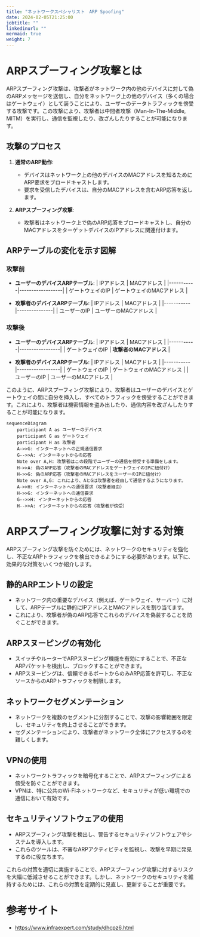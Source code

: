 ```yaml
---
title: "ネットワークスペシャリスト　ARP Spoofing"
date: 2024-02-05T21:25:00
jobtitle: ""
linkedinurl: ""
mermaid: true
weight: 7
---
```


# ARPスプーフィング攻撃とは

ARPスプーフィング攻撃は、攻撃者がネットワーク内の他のデバイスに対して偽のARPメッセージを送信し、自分をネットワーク上の他のデバイス（多くの場合はゲートウェイ）として装うことにより、ユーザーのデータトラフィックを傍受する攻撃です。この攻撃により、攻撃者は中間者攻撃（Man-In-The-Middle, MITM）を実行し、通信を監視したり、改ざんしたりすることが可能になります。

## 攻撃のプロセス

1. **通常のARP動作**:
   - デバイスはネットワーク上の他のデバイスのMACアドレスを知るためにARP要求をブロードキャストします。
   - 要求を受信したデバイスは、自分のMACアドレスを含むARP応答を返します。

2. **ARPスプーフィング攻撃**:
   - 攻撃者はネットワーク上で偽のARP応答をブロードキャストし、自分のMACアドレスをターゲットデバイスのIPアドレスに関連付けます。

## ARPテーブルの変化を示す図解

### 攻撃前

- **ユーザーのデバイスARPテーブル**:
  | IPアドレス    | MACアドレス         |
  |-----------|------------------|
  | ゲートウェイのIP | ゲートウェイのMACアドレス |

- **攻撃者のデバイスARPテーブル**:
  | IPアドレス    | MACアドレス    |
  |-----------|---------------|
  | ユーザーのIP | ユーザーのMACアドレス |

### 攻撃後

- **ユーザーのデバイスARPテーブル**:
  | IPアドレス    | MACアドレス      |
  |-----------|-----------------|
  | ゲートウェイのIP | **攻撃者のMACアドレス** |

- **攻撃者のデバイスARPテーブル**:
  | IPアドレス    | MACアドレス         |
  |-----------|------------------|
  | ゲートウェイのIP | ゲートウェイのMACアドレス |
  | ユーザーのIP    | ユーザーのMACアドレス    |

このように、ARPスプーフィング攻撃により、攻撃者はユーザーのデバイスとゲートウェイの間に自分を挿入し、すべてのトラフィックを傍受することができます。これにより、攻撃者は機密情報を盗み出したり、通信内容を改ざんしたりすることが可能になります。


```mermaid
sequenceDiagram
    participant A as ユーザーのデバイス
    participant G as ゲートウェイ
    participant H as 攻撃者
    A->>G: インターネットへの正規通信要求
    G-->>A: インターネットからの応答
    Note over A,H: 攻撃者はこの段階でユーザーの通信を傍受する準備をします。
    H->>A: 偽のARP応答（攻撃者のMACアドレスをゲートウェイのIPに紐付け）
    H->>G: 偽のARP応答（攻撃者のMACアドレスをユーザーのIPに紐付け）
    Note over A,G: これにより、AとGは攻撃者を経由して通信するようになります。
    A->>H: インターネットへの通信要求（攻撃者経由）
    H->>G: インターネットへの通信要求
    G-->>H: インターネットからの応答
    H-->>A: インターネットからの応答（攻撃者が傍受）

```

# ARPスプーフィング攻撃に対する対策

ARPスプーフィング攻撃を防ぐためには、ネットワークのセキュリティを強化し、不正なARPトラフィックを検出できるようにする必要があります。以下に、効果的な対策をいくつか紹介します。

## 静的ARPエントリの設定

- ネットワーク内の重要なデバイス（例えば、ゲートウェイ、サーバー）に対して、ARPテーブルに静的にIPアドレスとMACアドレスを割り当てます。
- これにより、攻撃者が偽のARP応答でこれらのデバイスを偽装することを防ぐことができます。

## ARPスヌーピングの有効化

- スイッチやルーターでARPスヌーピング機能を有効にすることで、不正なARPパケットを検出し、ブロックすることができます。
- ARPスヌーピングは、信頼できるポートからのみARP応答を許可し、不正なソースからのARPトラフィックを制限します。

## ネットワークセグメンテーション

- ネットワークを複数のセグメントに分割することで、攻撃の影響範囲を限定し、セキュリティを向上させることができます。
- セグメンテーションにより、攻撃者がネットワーク全体にアクセスするのを難しくします。

## VPNの使用

- ネットワークトラフィックを暗号化することで、ARPスプーフィングによる傍受を防ぐことができます。
- VPNは、特に公共のWi-Fiネットワークなど、セキュリティが低い環境での通信において有効です。

## セキュリティソフトウェアの使用

- ARPスプーフィング攻撃を検出し、警告するセキュリティソフトウェアやシステムを導入します。
- これらのツールは、不審なARPアクティビティを監視し、攻撃を早期に発見するのに役立ちます。

これらの対策を適切に実施することで、ARPスプーフィング攻撃に対するリスクを大幅に低減させることができます。しかし、ネットワークのセキュリティを維持するためには、これらの対策を定期的に見直し、更新することが重要です。

# 参考サイト
- https://www.infraexpert.com/study/dhcpz6.html